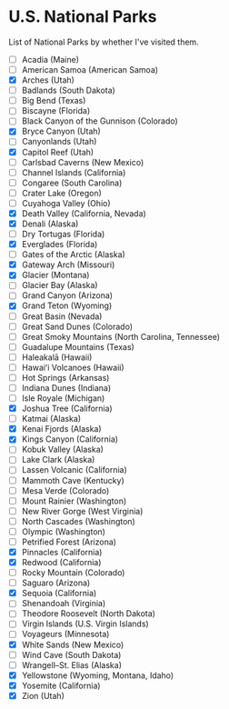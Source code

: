 ﻿# U.S. National Parks

List of National Parks by whether I've visited them.

- [ ] Acadia (Maine)
- [ ] American Samoa (American Samoa)
- [x] Arches (Utah)
- [ ] Badlands (South Dakota)
- [ ] Big Bend (Texas)
- [ ] Biscayne (Florida)
- [ ] Black Canyon of the Gunnison (Colorado)
- [x] Bryce Canyon (Utah)
- [ ] Canyonlands (Utah)
- [x] Capitol Reef (Utah)
- [ ] Carlsbad Caverns (New Mexico)
- [ ] Channel Islands (California)
- [ ] Congaree (South Carolina)
- [ ] Crater Lake (Oregon)
- [ ] Cuyahoga Valley (Ohio)
- [x] Death Valley (California, Nevada)
- [x] Denali (Alaska)
- [ ] Dry Tortugas (Florida)
- [x] Everglades (Florida)
- [ ] Gates of the Arctic (Alaska)
- [x] Gateway Arch (Missouri)
- [x] Glacier (Montana)
- [ ] Glacier Bay (Alaska)
- [ ] Grand Canyon (Arizona)
- [x] Grand Teton (Wyoming)
- [ ] Great Basin (Nevada)
- [ ] Great Sand Dunes (Colorado)
- [ ] Great Smoky Mountains (North Carolina, Tennessee)
- [ ] Guadalupe Mountains (Texas)
- [ ] Haleakalā (Hawaii)
- [ ] Hawaiʻi Volcanoes (Hawaii)
- [ ] Hot Springs (Arkansas)
- [ ] Indiana Dunes (Indiana)
- [ ] Isle Royale (Michigan)
- [x] Joshua Tree (California)
- [ ] Katmai (Alaska)
- [x] Kenai Fjords (Alaska)
- [x] Kings Canyon (California)
- [ ] Kobuk Valley (Alaska)
- [ ] Lake Clark (Alaska)
- [ ] Lassen Volcanic (California)
- [ ] Mammoth Cave (Kentucky)
- [ ] Mesa Verde (Colorado)
- [ ] Mount Rainier (Washington)
- [ ] New River Gorge (West Virginia)
- [ ] North Cascades (Washington)
- [ ] Olympic (Washington)
- [ ] Petrified Forest (Arizona)
- [x] Pinnacles (California)
- [x] Redwood (California)
- [ ] Rocky Mountain (Colorado)
- [ ] Saguaro (Arizona)
- [x] Sequoia (California)
- [ ] Shenandoah (Virginia)
- [ ] Theodore Roosevelt (North Dakota)
- [ ] Virgin Islands (U.S. Virgin Islands)
- [ ] Voyageurs (Minnesota)
- [x] White Sands (New Mexico)
- [ ] Wind Cave (South Dakota)
- [ ] Wrangell–St. Elias (Alaska)
- [x] Yellowstone (Wyoming, Montana, Idaho)
- [x] Yosemite (California)
- [x] Zion (Utah)
